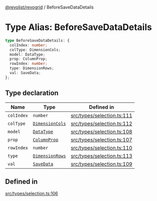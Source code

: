 [@revolist/revogrid](README.md) / BeforeSaveDataDetails

# Type Alias: BeforeSaveDataDetails

```ts
type BeforeSaveDataDetails: {
  colIndex: number;
  colType: DimensionCols;
  model: DataType;
  prop: ColumnProp;
  rowIndex: number;
  type: DimensionRows;
  val: SaveData;
};
```

## Type declaration

| Name | Type | Defined in |
| ------ | ------ | ------ |
| `colIndex` | `number` | [src/types/selection.ts:111](https://github.com/revolist/revogrid/blob/834ef2bcc7d11d36bb9e66716a7f07087a633494/src/types/selection.ts#L111) |
| `colType` | [`DimensionCols`](TypeAlias.DimensionCols.md) | [src/types/selection.ts:112](https://github.com/revolist/revogrid/blob/834ef2bcc7d11d36bb9e66716a7f07087a633494/src/types/selection.ts#L112) |
| `model` | [`DataType`](TypeAlias.DataType.md) | [src/types/selection.ts:108](https://github.com/revolist/revogrid/blob/834ef2bcc7d11d36bb9e66716a7f07087a633494/src/types/selection.ts#L108) |
| `prop` | [`ColumnProp`](TypeAlias.ColumnProp.md) | [src/types/selection.ts:107](https://github.com/revolist/revogrid/blob/834ef2bcc7d11d36bb9e66716a7f07087a633494/src/types/selection.ts#L107) |
| `rowIndex` | `number` | [src/types/selection.ts:110](https://github.com/revolist/revogrid/blob/834ef2bcc7d11d36bb9e66716a7f07087a633494/src/types/selection.ts#L110) |
| `type` | [`DimensionRows`](TypeAlias.DimensionRows.md) | [src/types/selection.ts:113](https://github.com/revolist/revogrid/blob/834ef2bcc7d11d36bb9e66716a7f07087a633494/src/types/selection.ts#L113) |
| `val` | [`SaveData`](TypeAlias.SaveData.md) | [src/types/selection.ts:109](https://github.com/revolist/revogrid/blob/834ef2bcc7d11d36bb9e66716a7f07087a633494/src/types/selection.ts#L109) |

## Defined in

[src/types/selection.ts:106](https://github.com/revolist/revogrid/blob/834ef2bcc7d11d36bb9e66716a7f07087a633494/src/types/selection.ts#L106)

